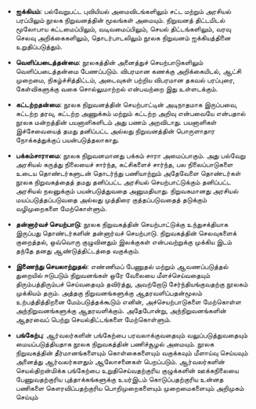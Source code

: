 - **ஐக்கியம்**: பல்வேறுபட்ட புவியியல் அமைவிடங்களிலும் சட்ட மற்றும் அரசியல் பரப்பிலும் நூலக நிறுவனத்தின் மூலங்கள் அமையும். நிறுவனத் திட்டமிடல் மூலோபாய கட்டமைப்பிலும், வடிவமைப்பிலும், செயல் திட்டங்களிலும், வரவு செலவு அறிக்கைகளிலும், தொடர்பாடலிலும் நூலக நிறுவனம் ஐக்கியத்தினை உறுதிப்படுத்தும்.

- **வெளிப்படைத்தன்மை**: நூலகத்தின் அனைத்துச் செயற்பாடுகளிலும் வெளிப்படைத்தன்மை பேணப்படும்.  விபரமான கணக்கு அறிக்கையிடல், ஆட்சி முறைமை, நிகழ்ச்சித்திட்டம், அடைவுகள் பற்றிய விபரமான தகவல் பரப்புரை, கேள்விகளுக்கு வகை சொல்லுமாற்றல் என்பவற்றை இது உள்ளடக்கும்.

- **கட்டற்றதன்மை**: நூலக நிறுவனத்தின் செயற்பாட்டின் அடிநாதமாக இருப்பவை, கட்டற்ற தரவு, கட்டற்ற அணுக்கம் மற்றும் கட்டற்ற அறிவு என்பவையே என்பதால் நூலக மன்றத்தின் பயனாளிகளிடம் அது பணம் அறவிடாது. பயனாளிகள் இச்சேவையைத் தமது தனிப்பட்ட அல்லது நிறுவனத்தின் பொருளாதார நோக்கத்துக்குப் பயன்படுத்தலாகாது.

- **பக்கம்சாராமை**: நூலக நிறுவனமானது பக்கம் சாரா அமைப்பாகும். அது பல்வேறு அரசியல் கருத்து நிலையைச் சார்ந்த, கட்சிகளைச் சார்ந்த, பல நிலைப்பாடுகளை உடைய தொண்டர்களுடன் தொடர்ந்து பணியாற்றும் அதேவேளை தொண்டர்கள் நூலக நிறுவகத்தைத் தமது தனிப்பட்ட அரசியல் செயற்பாட்டுக்கும் தனிப்பட்ட அரசியல் நலனுக்கும் பயன்படுத்துவதை அனுமதியாது. நிறுவகமானது அரசியல் மயப்படுத்தப்படுவதை அல்லது முத்திரை குத்தப்படுவதைத் தடுக்கும் வழிமுறைகளை மேற்கொள்ளும்.

- **தன்னார்வச் செயற்பாடு**: நூலக நிறுவகத்தின் செயற்பாட்டுக்கு உந்துசக்தியாக இருப்பது தொண்டர்களின் தன்னார்வச் செயற்பாடு. நிறுவகத்தின் செலவுகளைக் குறைத்தல், ஒவ்வொரு குழுவினதும் இலக்குகள் என்பவற்றுக்கு முக்கிய இடம் தந்தே தனது ஆண்டுத்திட்டத்தை வகுக்கும்.

- **இணைந்து செயலாற்றுதல்**: எண்ணிமப் பேணுதல் மற்றும் ஆவணப்படுத்தல் துறையில் ஈடுபடும் நிறுவனங்கள் ஒரே வேலையை மீளச்செய்வதையும் திரும்பத்திரும்பச் செய்வதையும் தவிர்த்து, அவற்றோடு சேர்ந்தியங்குவதற்கு நூலகம் முக்கியம் தரும்.  அத்தகு நிறுவனங்களுக்கு ஆதரவளிப்பதன்மூலம் உற்பத்தித்திறனை மேம்படுத்தக்கூடும் எனின், அச்செயற்பாடுகளை மேற்கொள்ள அந்நிறுவனங்களுக்கு ஆதரவளிக்கும். அதேபோன்று, அந்நிறுவனங்களின் ஆதரவைப் பெற்று செயல்திட்டங்களை மேற்கொள்ளும்.

- **பங்கேற்பு**: ஆர்வலர்களின் பங்கேற்பை பரவலாக்குவதையும் வலுப்படுத்துவதையும் மையப்படுத்தியதாக நூலக நிறுவகத்தின் பணிச்சூழல் அமையும். நூலக நிறுவகத்தின் தீர்மானங்களையும் கொள்கைகளையும் வகுக்கவும் மீளாய்வு செய்யவும் அனைத்து ஆர்வலர்களதும் ஆலோசனைகள் பெறப்படும். ஆர்வலர்களின் செயல்திறன்மிக்க பங்கேற்பை உறுதிசெய்வதற்குரிய குழுக்களின் ஊக்கநிலையை பேணுவதற்குரிய புத்தாக்கங்களுக்கு உயர்இடம் கொடுப்பதற்குரிய உன்னத பணிகளை கௌரவிப்பதற்குரிய பொறிமுறைகளையும் முறைமைகளையும் அறிமுகம் செய்யும்
